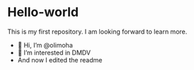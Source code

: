 # Hello-world
This is my first repository. 
I am looking forward to learn more.
- 👋 Hi, I’m @olimoha
- 👀 I’m interested in DMDV
- And now I edited the readme 

<!---
olimoha/olimoha is a ✨ special ✨ repository because its `README.md` (this file) appears on your GitHub profile.
You can click the Preview link to take a look at your changes.
--->
